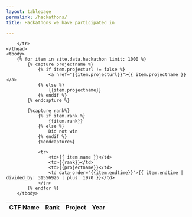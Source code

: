 ```yaml
---
layout: tablepage
permalink: /hackathons/
title: Hackathons we have participated in

---
```



<table class="display" id="table_id">
    <thead>
        <tr>
            <th>CTF Name</th>
            <th>Rank</th>
            <th>Project</th>
            <th>Year</th>

        </tr>
    </thead>
    <tbody>
        {% for item in site.data.hackathon limit: 1000 %}
            {% capture projectname %}
                {% if item.projecturl != false %}
                    <a href="{{item.projecturl}}">{{ item.projectname }}</a>
                {% else %}
                    {{item.projectname}}
                {% endif %}
            {% endcapture %}

            {%capture rank%}
                {% if item.rank %}
                    {{item.rank}}
                {% else %}
                    Did not win
                {% endif %}
                {%endcapture%}

                <tr>
                    <td>{{ item.name }}</td>
                    <td>{{rank}}</td>
                    <td>{{projectname}}</td>
                    <td data-order="{{item.endtime}}">{{ item.endtime | divided_by: 31556926 | plus: 1970 }}</td>
                </tr>
            {% endfor %}
        </tbody>
</table>

